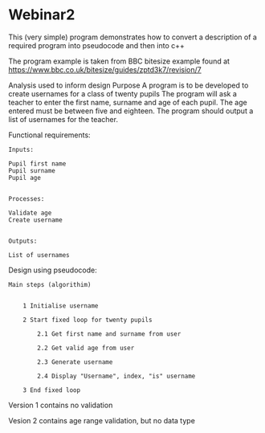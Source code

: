 # Webinar2
This (very simple) program demonstrates how to convert a description of a required program into pseudocode and then into c++

The program example is taken from BBC bitesize example found at https://www.bbc.co.uk/bitesize/guides/zptd3k7/revision/7


Analysis used to inform design
Purpose
A program is to be developed to create usernames for a class of twenty pupils
The program will ask a teacher to enter the first name, surname and age of each pupil.
The age entered must be between five and eighteen.
The program should output a list of usernames for the teacher.


Functional requirements:


    Inputs: 

    Pupil first name 
    Pupil surname 
    Pupil age 


    Processes:          

    Validate age
    Create username


    Outputs:

    List of usernames
 


Design using pseudocode:

    Main steps (algorithim)


        1 Initialise username

        2 Start fixed loop for twenty pupils

            2.1 Get first name and surname from user

            2.2 Get valid age from user

            2.3 Generate username

            2.4 Display "Username", index, "is" username

        3 End fixed loop


Version 1 contains no validation

Vesion 2 contains age range validation, but no data type
